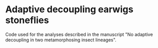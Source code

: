 # Adaptive decoupling earwigs stoneflies

Code used for the analyses described in the manuscript "No adaptive decoupling in two metamorphosing insect lineages".
